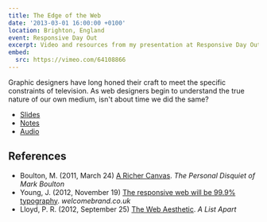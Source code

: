 ```yaml
---
title: The Edge of the Web
date: '2013-03-01 16:00:00 +0100'
location: Brighton, England
event: Responsive Day Out
excerpt: Video and resources from my presentation at Responsive Day Out
embed:
  src: https://vimeo.com/64108866
---
```

Graphic designers have long honed their craft to meet the specific constraints of television. As web designers begin to understand the true nature of our own medium, isn't about time we did the same?

  * [Slides](https://speakerdeck.com/paulrobertlloyd/the-edge-of-the-web)
  * [Notes](/downloads/2013/03/the_edge_of_the_web.pdf)
  * [Audio](http://responsiveconf.com.s3.amazonaws.com/audio/15-paul-robert-lloyd-responsiveconf.mp3)

## References
  * Boulton, M. (2011, March 24) [A Richer Canvas](http://www.markboulton.co.uk/journal/a-richer-canvas). <cite>The Personal Disquiet of Mark Boulton</cite>
  * Young, J. (2012, November 19) [The responsive web will be 99.9% typography](http://www.welcomebrand.co.uk/thoughts/the-responsive-web-will-be-99-9-typography/). <cite>welcomebrand.co.uk</cite>
  * Lloyd, P. R. (2012, September 25) [The Web Aesthetic](http://alistapart.com/article/the-web-aesthetic). <cite>A List Apart</cite>
